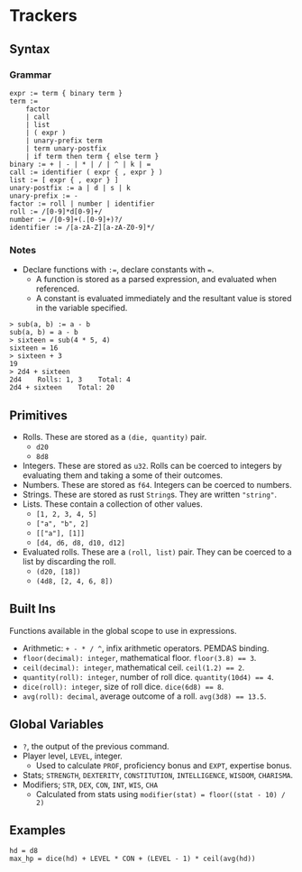 # Trackers

## Syntax

### Grammar

```
expr := term { binary term }
term :=
    factor
    | call
    | list 
    | ( expr )
    | unary-prefix term
    | term unary-postfix
    | if term then term { else term }
binary := + | - | * | / | ^ | k | =
call := identifier ( expr { , expr } )
list := [ expr { , expr } ]
unary-postfix := a | d | s | k
unary-prefix := -
factor := roll | number | identifier
roll := /[0-9]*d[0-9]+/ 
number := /[0-9]+(.[0-9]+)?/
identifier := /[a-zA-Z][a-zA-Z0-9]*/
```

### Notes

* Declare functions with `:=`, declare constants with `=`.
    * A function is stored as a parsed expression, and evaluated when
        referenced.
    * A constant is evaluated immediately and the resultant value is stored in
        the variable specified.

```
> sub(a, b) := a - b
sub(a, b) = a - b
> sixteen = sub(4 * 5, 4)
sixteen = 16
> sixteen + 3
19
> 2d4 + sixteen
2d4    Rolls: 1, 3    Total: 4
2d4 + sixteen    Total: 20
```

## Primitives
* Rolls. These are stored as a `(die, quantity)` pair.
    * `d20`
    * `8d8`
* Integers. These are stored as `u32`. Rolls can be coerced to integers by
    evaluating them and taking a some of their outcomes.
* Numbers. These are stored as `f64`. Integers can be coerced to numbers.
* Strings. These are stored as rust `String`s. They are written `"string"`.
* Lists. These contain a collection of other values.
    * `[1, 2, 3, 4, 5]`
    * `["a", "b", 2]`
    * `[["a"], [1]]`
    * `[d4, d6, d8, d10, d12]`
* Evaluated rolls. These are a `(roll, list)` pair. They can be coerced to a
    list by discarding the roll.
    * `(d20, [18])`
    * `(4d8, [2, 4, 6, 8])`

## Built Ins
Functions available in the global scope to use in expressions.
* Arithmetic: `+ - * / ^`, infix arithmetic operators. PEMDAS binding.
* `floor(decimal): integer`, mathematical floor. `floor(3.8) == 3`.
* `ceil(decimal): integer`, mathematical ceil. `ceil(1.2) == 2`.
* `quantity(roll): integer`, number of roll dice. `quantity(10d4) == 4`.
* `dice(roll): integer`, size of roll dice. `dice(6d8) == 8`.
* `avg(roll): decimal`, average outcome of a roll. `avg(3d8) == 13.5`.

## Global Variables
* `?`, the output of the previous command.
* Player level, `LEVEL`, integer.
    * Used to calculate `PROF`, proficiency bonus and `EXPT`, expertise bonus.
* Stats; `STRENGTH`, `DEXTERITY`, `CONSTITUTION`, `INTELLIGENCE`, `WISDOM`, `CHARISMA`.
* Modifiers; `STR`, `DEX`, `CON`, `INT`, `WIS`, `CHA`
    * Calculated from stats using `modifier(stat) = floor((stat - 10) / 2)`

## Examples
```
hd = d8
max_hp = dice(hd) + LEVEL * CON + (LEVEL - 1) * ceil(avg(hd))
```

